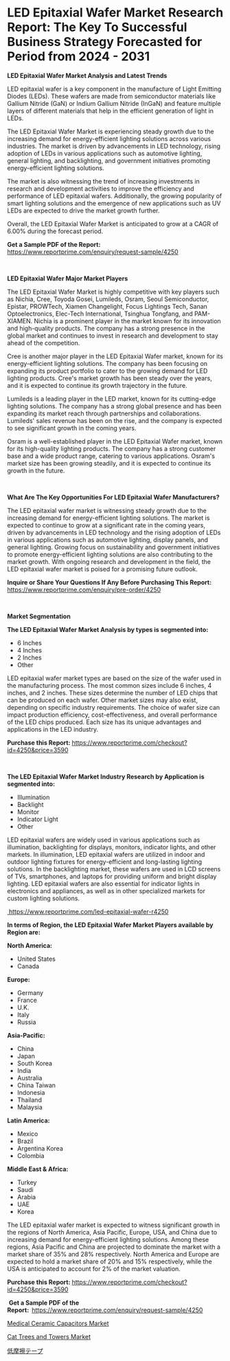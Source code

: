 <p><h1>LED Epitaxial Wafer Market Research Report: The Key To Successful Business Strategy Forecasted for Period from 2024 - 2031</h1></p><p><strong>LED Epitaxial Wafer Market Analysis and Latest Trends</strong></p>
<p><p>LED epitaxial wafer is a key component in the manufacture of Light Emitting Diodes (LEDs). These wafers are made from semiconductor materials like Gallium Nitride (GaN) or Indium Gallium Nitride (InGaN) and feature multiple layers of different materials that help in the efficient generation of light in LEDs.</p><p>The LED Epitaxial Wafer Market is experiencing steady growth due to the increasing demand for energy-efficient lighting solutions across various industries. The market is driven by advancements in LED technology, rising adoption of LEDs in various applications such as automotive lighting, general lighting, and backlighting, and government initiatives promoting energy-efficient lighting solutions.</p><p>The market is also witnessing the trend of increasing investments in research and development activities to improve the efficiency and performance of LED epitaxial wafers. Additionally, the growing popularity of smart lighting solutions and the emergence of new applications such as UV LEDs are expected to drive the market growth further.</p><p>Overall, the LED Epitaxial Wafer Market is anticipated to grow at a CAGR of 6.00% during the forecast period.</p></p>
<p><strong>Get a Sample PDF of the Report:&nbsp;</strong> <a href="https://www.reportprime.com/enquiry/request-sample/4250">https://www.reportprime.com/enquiry/request-sample/4250</a></p>
<p>&nbsp;</p>
<p><strong>LED Epitaxial Wafer Major Market Players</strong></p>
<p><p>The LED Epitaxial Wafer Market is highly competitive with key players such as Nichia, Cree, Toyoda Gosei, Lumileds, Osram, Seoul Semiconductor, Epistar, PROWTech, Xiamen Changelight, Focus Lightings Tech, Sanan Optoelectronics, Elec-Tech International, Tsinghua Tongfang, and PAM-XIAMEN. Nichia is a prominent player in the market known for its innovation and high-quality products. The company has a strong presence in the global market and continues to invest in research and development to stay ahead of the competition.</p><p>Cree is another major player in the LED Epitaxial Wafer market, known for its energy-efficient lighting solutions. The company has been focusing on expanding its product portfolio to cater to the growing demand for LED lighting products. Cree's market growth has been steady over the years, and it is expected to continue its growth trajectory in the future.</p><p>Lumileds is a leading player in the LED market, known for its cutting-edge lighting solutions. The company has a strong global presence and has been expanding its market reach through partnerships and collaborations. Lumileds' sales revenue has been on the rise, and the company is expected to see significant growth in the coming years.</p><p>Osram is a well-established player in the LED Epitaxial Wafer market, known for its high-quality lighting products. The company has a strong customer base and a wide product range, catering to various applications. Osram's market size has been growing steadily, and it is expected to continue its growth in the future.</p></p>
<p>&nbsp;</p>
<p><strong>What Are The Key Opportunities For LED Epitaxial Wafer Manufacturers?</strong></p>
<p><p>The LED epitaxial wafer market is witnessing steady growth due to the increasing demand for energy-efficient lighting solutions. The market is expected to continue to grow at a significant rate in the coming years, driven by advancements in LED technology and the rising adoption of LEDs in various applications such as automotive lighting, display panels, and general lighting. Growing focus on sustainability and government initiatives to promote energy-efficient lighting solutions are also contributing to the market growth. With ongoing research and development in the field, the LED epitaxial wafer market is poised for a promising future outlook.</p></p>
<p><strong>Inquire or Share Your Questions If Any Before Purchasing This Report:</strong> <a href="https://www.reportprime.com/enquiry/pre-order/4250">https://www.reportprime.com/enquiry/pre-order/4250</a></p>
<p>&nbsp;</p>
<p><strong>Market Segmentation</strong></p>
<p><strong>The LED Epitaxial Wafer Market Analysis by types is segmented into:</strong></p>
<p><ul><li>6 Inches</li><li>4 Inches</li><li>2 Inches</li><li>Other</li></ul></p>
<p><p>LED epitaxial wafer market types are based on the size of the wafer used in the manufacturing process. The most common sizes include 6 inches, 4 inches, and 2 inches. These sizes determine the number of LED chips that can be produced on each wafer. Other market sizes may also exist, depending on specific industry requirements. The choice of wafer size can impact production efficiency, cost-effectiveness, and overall performance of the LED chips produced. Each size has its unique advantages and applications in the LED industry.</p></p>
<p><strong>Purchase this Report:&nbsp;</strong><a href="https://www.reportprime.com/checkout?id=4250&price=3590">https://www.reportprime.com/checkout?id=4250&price=3590</a></p>
<p>&nbsp;</p>
<p><strong>The LED Epitaxial Wafer Market Industry Research by Application is segmented into:</strong></p>
<p><ul><li>Illumination</li><li>Backlight</li><li>Monitor</li><li>Indicator Light</li><li>Other</li></ul></p>
<p><p>LED epitaxial wafers are widely used in various applications such as illumination, backlighting for displays, monitors, indicator lights, and other markets. In illumination, LED epitaxial wafers are utilized in indoor and outdoor lighting fixtures for energy-efficient and long-lasting lighting solutions. In the backlighting market, these wafers are used in LCD screens of TVs, smartphones, and laptops for providing uniform and bright display lighting. LED epitaxial wafers are also essential for indicator lights in electronics and appliances, as well as in other specialized markets for custom lighting solutions.</p></p>
<p><a href="https://www.reportprime.com/led-epitaxial-wafer-r4250">&nbsp;https://www.reportprime.com/led-epitaxial-wafer-r4250</a></p>
<p><strong>In terms of Region, the LED Epitaxial Wafer Market Players available by Region are:</strong></p>
<p>
    <p> <strong> North America: </strong>
        <ul>
            <li>United States</li>
            <li>Canada</li>
        </ul>
        </p> 
    <p> <strong> Europe: </strong>
        <ul>
            <li>Germany</li>
            <li>France</li>
            <li>U.K.</li>
            <li>Italy</li>
            <li>Russia</li>
        </ul>
        </p> 
    <p> <strong> Asia-Pacific: </strong>
        <ul>
            <li>China</li>
            <li>Japan</li>
            <li>South Korea</li>
            <li>India</li>
            <li>Australia</li>
            <li>China Taiwan</li>
            <li>Indonesia</li>
            <li>Thailand</li>
            <li>Malaysia</li>
        </ul>
        </p> 
    <p> <strong> Latin America: </strong>
        <ul>
            <li>Mexico</li>
            <li>Brazil</li>
            <li>Argentina Korea</li>
            <li>Colombia</li>
        </ul>
        </p> 
    <p> <strong> Middle East & Africa: </strong>
        <ul>
            <li>Turkey</li>
            <li>Saudi</li>
            <li>Arabia</li>
            <li>UAE</li>
            <li>Korea</li>
        </ul>
    </p>
    </p>
<p><p>The LED epitaxial wafer market is expected to witness significant growth in the regions of North America, Asia Pacific, Europe, USA, and China due to increasing demand for energy-efficient lighting solutions. Among these regions, Asia Pacific and China are projected to dominate the market with a market share of 35% and 28% respectively. North America and Europe are expected to hold a market share of 20% and 15% respectively, while the USA is anticipated to account for 2% of the market valuation.</p></p>
<p><strong>Purchase this Report: </strong><a href="https://www.reportprime.com/checkout?id=4250&price=3590">https://www.reportprime.com/checkout?id=4250&price=3590</a></p>
<p>&nbsp;<strong>Get a Sample PDF of the Report:&nbsp;&nbsp;</strong><a href="https://www.reportprime.com/enquiry/request-sample/4250">https://www.reportprime.com/enquiry/request-sample/4250</a></p>
<p><strong></strong></p>
<p><p><a href="https://github.com/RoccoManning/Market-Research-Report-List-5/blob/main/medical-ceramic-capacitors-market.md">Medical Ceramic Capacitors Market</a></p><p><a href="https://issuu.com/reportprime-2/docs/cat-trees-and-towers-market-size-2030.pptx">Cat Trees and Towers Market</a></p><p><a href="https://medium.com/@alexandramiranda455/%E4%BD%8E%E6%91%A9%E6%93%A6%E3%83%86%E3%83%BC%E3%83%97%E5%B8%82%E5%A0%B4%E8%A6%8F%E6%A8%A1%E3%81%AF-%E3%82%B0%E3%83%AD%E3%83%BC%E3%83%90%E3%83%AB%E5%B8%82%E5%A0%B4%E3%81%AB%E3%81%8A%E3%81%91%E3%82%8B%E6%9C%80%E9%81%A9%E3%81%AA%E3%83%9E%E3%83%BC%E3%82%B1%E3%83%86%E3%82%A3%E3%83%B3%E3%82%B0%E3%83%81%E3%83%A3%E3%83%8D%E3%83%AB%E3%82%92%E7%A4%BA%E3%81%97%E3%81%A6%E3%81%84%E3%81%BE%E3%81%99-0c9677b4b156">低摩擦テープ</a></p></p>